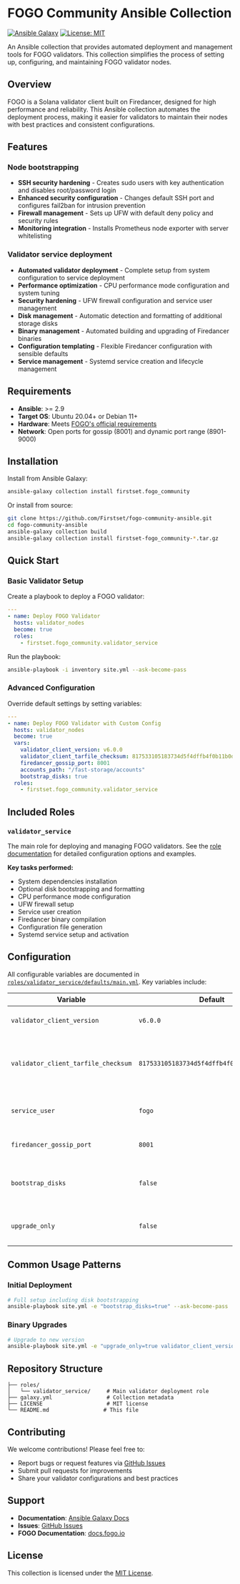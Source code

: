 # FOGO Community Ansible Collection

[![Ansible Galaxy](https://img.shields.io/badge/ansible--galaxy-firstset.fogo__community-blue.svg)](https://galaxy.ansible.com/ui/repo/published/firstset/fogo_community/)
[![License: MIT](https://img.shields.io/badge/License-MIT-yellow.svg)](https://opensource.org/licenses/MIT)

An Ansible collection that provides automated deployment and management tools for FOGO validators. This collection simplifies the process of setting up, configuring, and maintaining FOGO validator nodes.

## Overview

FOGO is a Solana validator client built on Firedancer, designed for high performance and reliability. This Ansible collection automates the deployment process, making it easier for validators to maintain their nodes with best practices and consistent configurations.

## Features

### Node bootstrapping

- **SSH security hardening** - Creates sudo users with key authentication and disables root/password login
- **Enhanced security configuration** - Changes default SSH port and configures fail2ban for intrusion prevention
- **Firewall management** - Sets up UFW with default deny policy and security rules
- **Monitoring integration** - Installs Prometheus node exporter with server whitelisting

### Validator service deployment

- **Automated validator deployment** - Complete setup from system configuration to service deployment
- **Performance optimization** - CPU performance mode configuration and system tuning
- **Security hardening** - UFW firewall configuration and service user management
- **Disk management** - Automatic detection and formatting of additional storage disks
- **Binary management** - Automated building and upgrading of Firedancer binaries
- **Configuration templating** - Flexible Firedancer configuration with sensible defaults
- **Service management** - Systemd service creation and lifecycle management

## Requirements

- **Ansible**: >= 2.9
- **Target OS**: Ubuntu 20.04+ or Debian 11+
- **Hardware**: Meets [FOGO's official requirements](https://docs.fogo.io/running-a-node.html)
- **Network**: Open ports for gossip (8001) and dynamic port range (8901-9000)

## Installation

Install from Ansible Galaxy:

```bash
ansible-galaxy collection install firstset.fogo_community
```

Or install from source:

```bash
git clone https://github.com/Firstset/fogo-community-ansible.git
cd fogo-community-ansible
ansible-galaxy collection build
ansible-galaxy collection install firstset-fogo_community-*.tar.gz
```

## Quick Start

### Basic Validator Setup

Create a playbook to deploy a FOGO validator:

```yaml
---
- name: Deploy FOGO Validator
  hosts: validator_nodes
  become: true
  roles:
    - firstset.fogo_community.validator_service
```

Run the playbook:

```bash
ansible-playbook -i inventory site.yml --ask-become-pass
```

### Advanced Configuration

Override default settings by setting variables:

```yaml
---
- name: Deploy FOGO Validator with Custom Config
  hosts: validator_nodes
  become: true
  vars:
    validator_client_version: v6.0.0
    validator_client_tarfile_checksum: 817533105183734d5f4dffb4f0b11b0de2adf38b
    firedancer_gossip_port: 8001
    accounts_path: "/fast-storage/accounts"
    bootstrap_disks: true
  roles:
    - firstset.fogo_community.validator_service
```

## Included Roles

### `validator_service`

The main role for deploying and managing FOGO validators. See the [role documentation](roles/validator_service/README.md) for detailed configuration options and examples.

**Key tasks performed:**

- System dependencies installation
- Optional disk bootstrapping and formatting
- CPU performance mode configuration
- UFW firewall setup
- Service user creation
- Firedancer binary compilation
- Configuration file generation
- Systemd service setup and activation

## Configuration

All configurable variables are documented in [`roles/validator_service/defaults/main.yml`](roles/validator_service/defaults/main.yml). Key variables include:

| Variable                            | Default                                    | Description                                                                                               |
| ----------------------------------- | ------------------------------------------ | --------------------------------------------------------------------------------------------------------- |
| `validator_client_version`          | `v6.0.0`                                   | FOGO release version to install                                                                           |
| `validator_client_tarfile_checksum` | `817533105183734d5f4dffb4f0b11b0de2adf38b` | The SHA1 checksum of the source code tar file provided by FOGO [here](https://docs.fogo.io/releases.html) |
| `service_user`                      | `fogo`                                     | System user for the validator service                                                                     |
| `firedancer_gossip_port`            | `8001`                                     | Port for gossip network communication                                                                     |
| `bootstrap_disks`                   | `false`                                    | Whether to detect and format additional disks                                                             |
| `upgrade_only`                      | `false`                                    | Only upgrade binaries without full setup                                                                  |

## Common Usage Patterns

### Initial Deployment

```bash
# Full setup including disk bootstrapping
ansible-playbook site.yml -e "bootstrap_disks=true" --ask-become-pass
```

### Binary Upgrades

```bash
# Upgrade to new version
ansible-playbook site.yml -e "upgrade_only=true validator_client_version=v6.1.0 validator_client_tarfile_checksum=817533105183734d5f4dffb4f0b11b0de2adf38b" --ask-become-pass
```

## Repository Structure

```
├── roles/
│   └── validator_service/     # Main validator deployment role
├── galaxy.yml                 # Collection metadata
├── LICENSE                    # MIT license
└── README.md                 # This file
```

## Contributing

We welcome contributions! Please feel free to:

- Report bugs or request features via [GitHub Issues](https://github.com/Firstset/fogo-community-ansible/issues)
- Submit pull requests for improvements
- Share your validator configurations and best practices

## Support

- **Documentation**: [Ansible Galaxy Docs](https://galaxy.ansible.com/ui/repo/published/firstset/fogo_community/docs/)
- **Issues**: [GitHub Issues](https://github.com/Firstset/fogo-community-ansible/issues)
- **FOGO Documentation**: [docs.fogo.io](https://docs.fogo.io/)

## License

This collection is licensed under the [MIT License](LICENSE).

